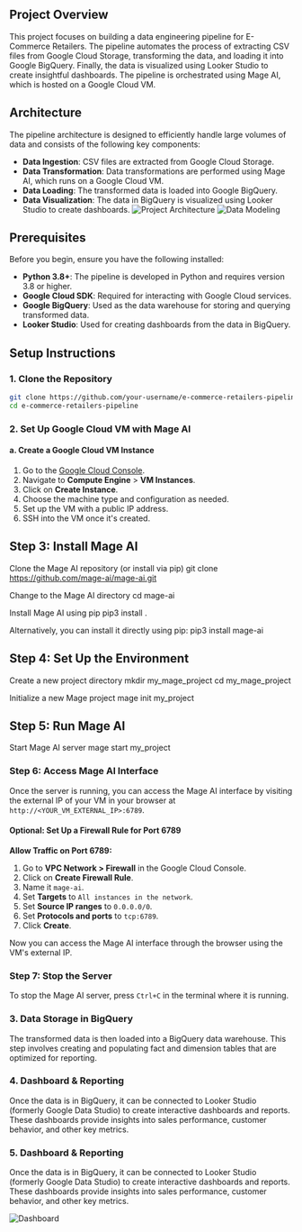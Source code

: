 ## Project Overview
This project focuses on building a data engineering pipeline for E-Commerce Retailers. The pipeline automates the process of extracting CSV files from Google Cloud Storage, transforming the data, and loading it into Google BigQuery. Finally, the data is visualized using Looker Studio to create insightful dashboards. The pipeline is orchestrated using Mage AI, which is hosted on a Google Cloud VM.

## Architecture

The pipeline architecture is designed to efficiently handle large volumes of data and consists of the following key components:

- **Data Ingestion**: CSV files are extracted from Google Cloud Storage.
- **Data Transformation**: Data transformations are performed using Mage AI, which runs on a Google Cloud VM.
- **Data Loading**: The transformed data is loaded into Google BigQuery.
- **Data Visualization**: The data in BigQuery is visualized using Looker Studio to create dashboards.
![Project Architecture](image_url)
![Data Modeling](image_url)



## Prerequisites

Before you begin, ensure you have the following installed:

- **Python 3.8+**: The pipeline is developed in Python and requires version 3.8 or higher.
- **Google Cloud SDK**: Required for interacting with Google Cloud services.
- **Google BigQuery**: Used as the data warehouse for storing and querying transformed data.
- **Looker Studio**: Used for creating dashboards from the data in BigQuery.

## Setup Instructions

### 1. Clone the Repository

```bash
git clone https://github.com/your-username/e-commerce-retailers-pipeline.git
cd e-commerce-retailers-pipeline
```

### 2. Set Up Google Cloud VM with Mage AI

#### a. Create a Google Cloud VM Instance

1. Go to the [Google Cloud Console](https://console.cloud.google.com/).
2. Navigate to **Compute Engine** > **VM Instances**.
3. Click on **Create Instance**.
4. Choose the machine type and configuration as needed.
5. Set up the VM with a public IP address.
6. SSH into the VM once it's created.

## Step 3: Install Mage AI
Clone the Mage AI repository (or install via pip)
git clone https://github.com/mage-ai/mage-ai.git

 Change to the Mage AI directory
cd mage-ai

Install Mage AI using pip
pip3 install .

 Alternatively, you can install it directly using pip:
pip3 install mage-ai


## Step 4: Set Up the Environment
 Create a new project directory
mkdir my_mage_project
cd my_mage_project

 Initialize a new Mage project
mage init my_project

## Step 5: Run Mage AI
Start Mage AI server
mage start my_project

### Step 6: Access Mage AI Interface

Once the server is running, you can access the Mage AI interface by visiting the external IP of your VM in your browser at `http://<YOUR_VM_EXTERNAL_IP>:6789`.

#### Optional: Set Up a Firewall Rule for Port 6789

**Allow Traffic on Port 6789:**

1. Go to **VPC Network > Firewall** in the Google Cloud Console.
2. Click on **Create Firewall Rule**.
3. Name it `mage-ai`.
4. Set **Targets** to `All instances in the network`.
5. Set **Source IP ranges** to `0.0.0.0/0`.
6. Set **Protocols and ports** to `tcp:6789`.
7. Click **Create**.

Now you can access the Mage AI interface through the browser using the VM's external IP.

### Step 7: Stop the Server

To stop the Mage AI server, press `Ctrl+C` in the terminal where it is running.

### 3. Data Storage in BigQuery

The transformed data is then loaded into a BigQuery data warehouse. This step involves creating and populating fact and dimension tables that are optimized for reporting.

### 4. Dashboard & Reporting

Once the data is in BigQuery, it can be connected to Looker Studio (formerly Google Data Studio) to create interactive dashboards and reports. These dashboards provide insights into sales performance, customer behavior, and other key metrics.

### 5. Dashboard & Reporting

Once the data is in BigQuery, it can be connected to Looker Studio (formerly Google Data Studio) to create interactive dashboards and reports. These dashboards provide insights into sales performance, customer behavior, and other key metrics.

![Dashboard](image_url)










   

